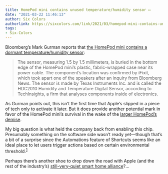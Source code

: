 ```yaml
---
title: HomePod mini contains unused temperature/humidity sensor ↦
date: "2021-03-22 11:46:13"
author: Six Colors
authorlink: https://sixcolors.com/link/2021/03/homepod-mini-contains-unused-temperature-humidity-sensor/
tags:
- Six-Colors
---
```

<p>Bloomberg’s Mark Gurman reports that <a href="https://www.bloomberg.com/news/articles/2021-03-22/apple-homepod-mini-secret-sensor-for-smart-home-thermostats">the HomePod mini contains a dormant temperature/humidity sensor</a>:</p>
<blockquote><p>
  The sensor, measuring 1.5 by 1.5 millimeters, is buried in the bottom edge of the HomePod mini’s plastic, fabric-wrapped case near its power cable. The component’s location was confirmed by iFixit, which took apart one of the speakers after an inquiry from Bloomberg News. The sensor is made by Texas Instruments Inc. and is called the HDC2010 Humidity and Temperature Digital Sensor, according to TechInsights, a firm that analyses components inside of electronics.
</p></blockquote>
<p>As Gurman points out, this isn’t the first time that Apple’s slipped in a piece of tech only to activate it later. But it does provide another potential mark in favor of the HomePod mini’s survival in the wake of the <a href="https://sixcolors.com/link/2019/12/apple-google-amazon-zigbee-form-smart-home-alliance/">larger HomePod’s demise</a>.</p>
<p>My big question is what held the company back from enabling this chip. Presumably something on the software side wasn’t ready yet—though that’s a bit of a surprise since the Automations feature of Shortcuts seems like an ideal place to let users trigger actions based on certain environmental threshold.<sup id="fnref-19198-evedegree"><a href="#fn-19198-evedegree" class="jetpack-footnote">1</a></sup></p>
<p>Perhaps there’s another shoe to drop down the road with Apple (and the rest of the industry’s) <a href="https://sixcolors.com/link/2019/12/apple-google-amazon-zigbee-form-smart-home-alliance/">still-very-quiet smart home alliance</a>?&#8230;</p>